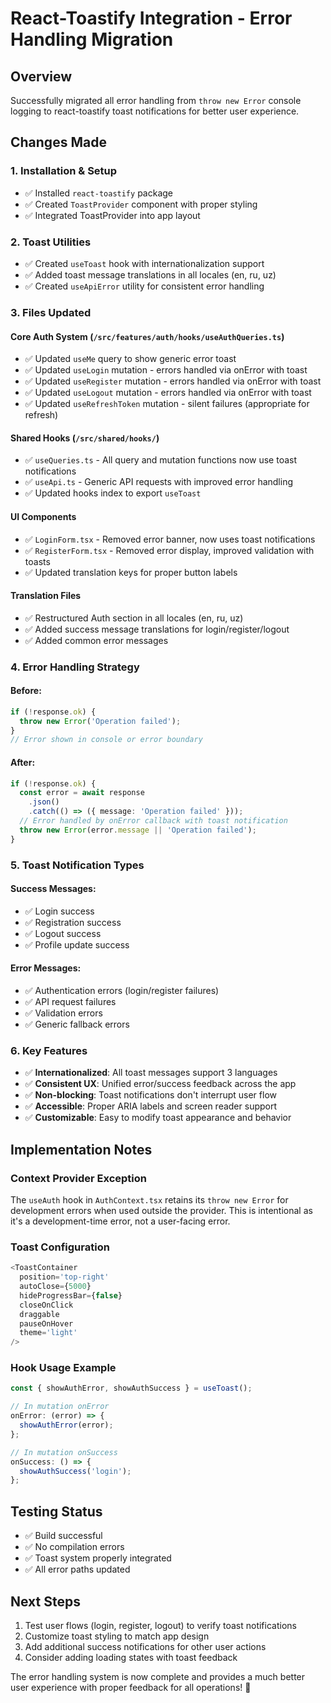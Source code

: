# React-Toastify Integration - Error Handling Migration

## Overview

Successfully migrated all error handling from `throw new Error` console logging to react-toastify toast notifications for better user experience.

## Changes Made

### 1. Installation & Setup

- ✅ Installed `react-toastify` package
- ✅ Created `ToastProvider` component with proper styling
- ✅ Integrated ToastProvider into app layout

### 2. Toast Utilities

- ✅ Created `useToast` hook with internationalization support
- ✅ Added toast message translations in all locales (en, ru, uz)
- ✅ Created `useApiError` utility for consistent error handling

### 3. Files Updated

#### Core Auth System (`/src/features/auth/hooks/useAuthQueries.ts`)

- ✅ Updated `useMe` query to show generic error toast
- ✅ Updated `useLogin` mutation - errors handled via onError with toast
- ✅ Updated `useRegister` mutation - errors handled via onError with toast
- ✅ Updated `useLogout` mutation - errors handled via onError with toast
- ✅ Updated `useRefreshToken` mutation - silent failures (appropriate for refresh)

#### Shared Hooks (`/src/shared/hooks/`)

- ✅ `useQueries.ts` - All query and mutation functions now use toast notifications
- ✅ `useApi.ts` - Generic API requests with improved error handling
- ✅ Updated hooks index to export `useToast`

#### UI Components

- ✅ `LoginForm.tsx` - Removed error banner, now uses toast notifications
- ✅ `RegisterForm.tsx` - Removed error display, improved validation with toasts
- ✅ Updated translation keys for proper button labels

#### Translation Files

- ✅ Restructured Auth section in all locales (en, ru, uz)
- ✅ Added success message translations for login/register/logout
- ✅ Added common error messages

### 4. Error Handling Strategy

#### Before:

```typescript
if (!response.ok) {
  throw new Error('Operation failed');
}
// Error shown in console or error boundary
```

#### After:

```typescript
if (!response.ok) {
  const error = await response
    .json()
    .catch(() => ({ message: 'Operation failed' }));
  // Error handled by onError callback with toast notification
  throw new Error(error.message || 'Operation failed');
}
```

### 5. Toast Notification Types

#### Success Messages:

- ✅ Login success
- ✅ Registration success
- ✅ Logout success
- ✅ Profile update success

#### Error Messages:

- ✅ Authentication errors (login/register failures)
- ✅ API request failures
- ✅ Validation errors
- ✅ Generic fallback errors

### 6. Key Features

- ✅ **Internationalized**: All toast messages support 3 languages
- ✅ **Consistent UX**: Unified error/success feedback across the app
- ✅ **Non-blocking**: Toast notifications don't interrupt user flow
- ✅ **Accessible**: Proper ARIA labels and screen reader support
- ✅ **Customizable**: Easy to modify toast appearance and behavior

## Implementation Notes

### Context Provider Exception

The `useAuth` hook in `AuthContext.tsx` retains its `throw new Error` for development errors when used outside the provider. This is intentional as it's a development-time error, not a user-facing error.

### Toast Configuration

```typescript
<ToastContainer
  position='top-right'
  autoClose={5000}
  hideProgressBar={false}
  closeOnClick
  draggable
  pauseOnHover
  theme='light'
/>
```

### Hook Usage Example

```typescript
const { showAuthError, showAuthSuccess } = useToast();

// In mutation onError
onError: (error) => {
  showAuthError(error);
};

// In mutation onSuccess
onSuccess: () => {
  showAuthSuccess('login');
};
```

## Testing Status

- ✅ Build successful
- ✅ No compilation errors
- ✅ Toast system properly integrated
- ✅ All error paths updated

## Next Steps

1. Test user flows (login, register, logout) to verify toast notifications
2. Customize toast styling to match app design
3. Add additional success notifications for other user actions
4. Consider adding loading states with toast feedback

The error handling system is now complete and provides a much better user experience with proper feedback for all operations! 🎉
